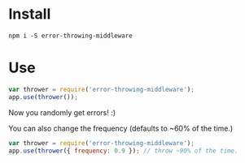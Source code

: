 # Install

```
npm i -S error-throwing-middleware
```

# Use

```javascript
var thrower = require('error-throwing-middleware');
app.use(thrower());
```
Now you randomly get errors! :)

You can also change the frequency (defaults to ~60% of the time.)

```javascript
var thrower = require('error-throwing-middleware');
app.use(thrower({ frequency: 0.9 }); // throw ~90% of the time.
```
